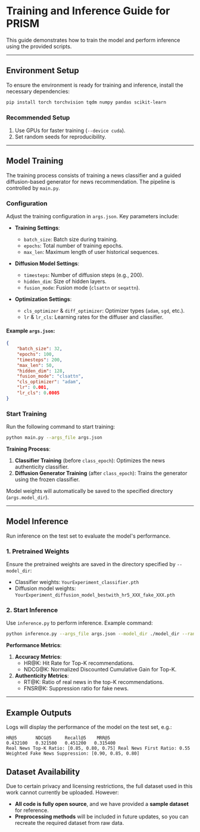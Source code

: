 # Training and Inference Guide for PRISM

This guide demonstrates how to train the model and perform inference using the provided scripts.

---

## Environment Setup

To ensure the environment is ready for training and inference, install the necessary dependencies:

```bash
pip install torch torchvision tqdm numpy pandas scikit-learn
```

### Recommended Setup

1. Use GPUs for faster training (`--device cuda`).
2. Set random seeds for reproducibility.

---

## Model Training

The training process consists of training a news classifier and a guided diffusion-based generator for news recommendation. The pipeline is controlled by `main.py`.

### Configuration

Adjust the training configuration in `args.json`. Key parameters include:

- **Training Settings**:
  - `batch_size`: Batch size during training.
  - `epochs`: Total number of training epochs.
  - `max_len`: Maximum length of user historical sequences.

- **Diffusion Model Settings**:
  - `timesteps`: Number of diffusion steps (e.g., 200).
  - `hidden_dim`: Size of hidden layers.
  - `fusion_mode`: Fusion mode (`clsattn` or `seqattn`).

- **Optimization Settings**:
  - `cls_optimizer` & `diff_optimizer`: Optimizer types (`adam`, `sgd`, etc.).
  - `lr` & `lr_cls`: Learning rates for the diffuser and classifier.

#### Example `args.json`:
```json
{
    "batch_size": 32,
    "epochs": 100,
    "timesteps": 200,
    "max_len": 50,
    "hidden_dim": 128,
    "fusion_mode": "clsattn",
    "cls_optimizer": "adam",
    "lr": 0.001,
    "lr_cls": 0.0005
}
```

### Start Training

Run the following command to start training:

```bash
python main.py --args_file args.json
```

**Training Process**:
1. **Classifier Training** (before `class_epoch`): Optimizes the news authenticity classifier.
2. **Diffusion Generator Training** (after `class_epoch`): Trains the generator using the frozen classifier.

Model weights will automatically be saved to the specified directory (`args.model_dir`).

---

## Model Inference

Run inference on the test set to evaluate the model's performance.

### 1. Pretrained Weights

Ensure the pretrained weights are saved in the directory specified by `--model_dir`:
- Classifier weights: `YourExperiment_classifier.pth`
- Diffusion model weights: `YourExperiment_diffusion_model_bestwith_hr5_XXX_fake_XXX.pth`

### 2. Start Inference

Use `inference.py` to perform inference. Example command:

```bash
python inference.py --args_file args.json --model_dir ./model_dir --random_seed 0
```

**Performance Metrics**:
1. **Accuracy Metrics**:
   - HR@K: Hit Rate for Top-K recommendations.
   - NDCG@K: Normalized Discounted Cumulative Gain for Top-K.
2. **Authenticity Metrics**:
   - RT@K: Ratio of real news in the top-K recommendations.
   - FNSR@K: Suppression ratio for fake news.

---

## Example Outputs

Logs will display the performance of the model on the test set, e.g.:

```
HR@5       NDCG@5     Recall@5    MRR@5   
0.432100   0.321500   0.451200   0.315400 
Real News Top-K Ratio: [0.85, 0.80, 0.75] Real News First Ratio: 0.55 Weighted Fake News Suppression: [0.90, 0.85, 0.80]
```

## Dataset Availability

Due to certain privacy and licensing restrictions, the full dataset used in this work cannot currently be uploaded. However:
- **All code is fully open source**, and we have provided a **sample dataset** for reference.
- **Preprocessing methods** will be included in future updates, so you can recreate the required dataset from raw data.
